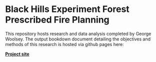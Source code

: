 # Black Hills Experiment Forest Prescribed Fire Planning

This repository hosts research and data analysis completed by George Woolsey. The output bookdown document detailing the objectives and methods of this research is hosted via github pages here:

[**Project site**](https://georgewoolsey.github.io/bhef_rxfire_plan/)
